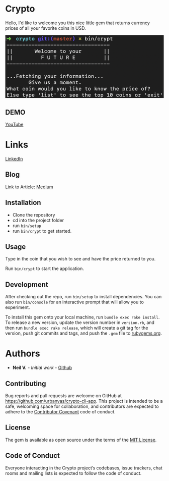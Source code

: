 # Crypto

Hello, I'd like to welcome you this nice little gem that returns currency prices of all your
favorite coins in USD.

![CLI](cli.png)

## DEMO

[YouTube](https://youtu.be/lliAR4BKh9U)

# Links

[LinkedIn](https://www.linkedin.com/in/neilvseejoor/)

## Blog

Link to Article:
[Medium](https://medium.com/@neilvseejoor/a-story-of-a-gem-80c7a38bb67d)

## Installation

* Clone the repository
* cd into the project folder
* run `bin/setup`
* run `bin/crypt` to get started.

## Usage

Type in the coin that you wish to see and have the price returned to you.

Run `bin/crypt` to start the application.

## Development

After checking out the repo, run `bin/setup` to install dependencies. You can also run `bin/console` for an interactive prompt that will allow you to experiment.

To install this gem onto your local machine, run `bundle exec rake install`. To release a new version, update the version number in `version.rb`, and then run `bundle exec rake release`, which will create a git tag for the version, push git commits and tags, and push the `.gem` file to [rubygems.org](https://rubygems.org).

# Authors
* **Neil V.** - *Initial work* - [Github](https://github.com/urbanvas)

## Contributing

Bug reports and pull requests are welcome on GitHub at https://github.com/urbanvas/crypto-cli-app. This project is intended to be a safe, welcoming space for collaboration, and contributors are expected to adhere to the [Contributor Covenant](http://contributor-covenant.org) code of conduct.

## License

The gem is available as open source under the terms of the [MIT License](https://opensource.org/licenses/MIT).

## Code of Conduct

Everyone interacting in the Crypto project’s codebases, issue trackers, chat rooms and mailing lists is expected to follow the code of conduct.
